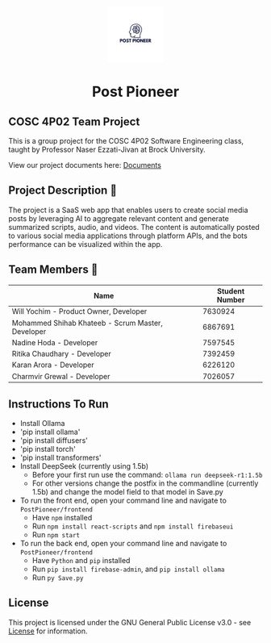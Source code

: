 <p align="center">
  <img src="PostPioneer.png" alt="Post Pioneer" width="110">
</p>

<h1 align="center">Post Pioneer</h1>

## COSC 4P02 Team Project

This is a group project for the COSC 4P02 Software Engineering class, taught by Professor Naser Ezzati-Jivan at Brock University.

View our project documents here: [Documents](./Documents)

## Project Description 📝

The project is a SaaS web app that enables users to create social media posts by leveraging AI to aggregate relevant content and generate summarized scripts, audio, and videos. The content is automatically posted to various social media applications through platform APIs, and the bots performance can be visualized within the app.

## Team Members 🌟

| Name                                              | Student Number |
| ------------------------------------------------- | -------------- |
| Will Yochim - Product Owner, Developer            | 7630924        |
| Mohammed Shihab Khateeb - Scrum Master, Developer | 6867691        |
| Nadine Hoda - Developer                           | 7597545        |
| Ritika Chaudhary - Developer                      | 7392459        |
| Karan Arora - Developer                           | 6226120        |
| Charmvir Grewal - Developer                       | 7026057        |

## Instructions To Run
- Install Ollama
- 'pip install ollama'
- 'pip install diffusers'
- 'pip install torch'
- 'pip install transformers'
- Install DeepSeek (currently using 1.5b)
  - Before your first run use the command: `ollama run deepseek-r1:1.5b`
  - For other versions change the postfix in the commandline (currently 1.5b) and change the model field to that model in Save.py
- To run the front end, open your command line and navigate to `PostPioneer/frontend`
  - Have `npm` installed
  - Run `npm install react-scripts` and `npm install firebaseui`
  - Run `npm start`
- To run the back end, open your command line and navigate to `PostPioneer/frontend`
  - Have `Python` and `pip` installed
  - Run `pip install firebase-admin`, and `pip install ollama`
  - Run `py Save.py`

## License

This project is licensed under the GNU General Public License v3.0 - see [License](./LICENSE) for information.
